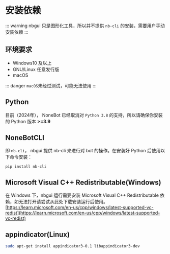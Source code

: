 # 安装依赖

::: warning
nbgui 只是图形化工具，所以并不提供 `nb-cli` 的安装，需要用户手动安装依赖
:::

## 环境要求

- Windows10 及以上
- GNU/Linux 任意发行版
- macOS

::: danger
`macOS`未经过测试，可能无法使用
:::
## Python

目前（2024年）， NoneBot 已经取消对 `Python 3.8` 的支持，所以请确保你安装的 Python 版本 **>=3.9**

## NoneBotCLI

即 `nb-cli`， nbgui 提供 nb-cli 来进行对 bot 的操作。在安装好 Python 后使用以下命令安装：

```
pip install nb-cli
```

## Microsoft Visual C++ Redistributable(Windows)

在 Windows 下，nbgui 运行需要安装 Microsoft Visual C++ Redistributable 依赖，如无法打开请尝试从此处下载安装运行后使用。
[https://learn.microsoft.com/en-us/cpp/windows/latest-supported-vc-redist](https://learn.microsoft.com/en-us/cpp/windows/latest-supported-vc-redist)

## appindicator(Linux)

```bash
sudo apt-get install appindicator3-0.1 libappindicator3-dev
```
